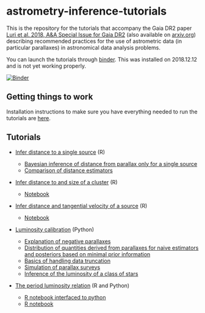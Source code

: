 # astrometry-inference-tutorials
This is the repository for the tutorials that accompany the Gaia DR2 paper [Luri et
al. 2018, A&A Special Issue for Gaia DR2](https://doi.org/10.1051/0004-6361/201832964) (also
available on [arxiv.org](https://arxiv.org/abs/1804.09376)) describing recommended practices for the
use of astrometric data (in particular parallaxes) in astronomical data analysis problems.

You can launch the tutorials through [binder](https://mybinder.org). This was installed on 2018.12.12 and is not yet working
properly.

[![Binder](https://mybinder.org/badge_logo.svg)](https://mybinder.org/v2/gh/agabrown/astrometry-inference-tutorials/v1.1-beta3)

## Getting things to work

Installation instructions to make sure you have everything needed to run the tutorials are [here](INSTALL.md).

## Tutorials

* [Infer distance to a single source](./single-source) (R)
  * [Bayesian inference of distance from parallax only for a single source](single-source/tutorial/Distance_inference-single_source.ipynb)
  * [Comparison of distance estimators](/single-source/GraphicalUserInterface/Tutorial.ipynb)

* [Infer distance to and size of a cluster](./multiple-source) (R)
  * [Notebook](./multiple-source/Distance_inference-multiple_sources.ipynb)

* [Infer distance and tangential velocity of a source](./3d-distance) (R)
  * [Notebook](./3d-distance/Distance_and_tangential_velocity_inference.ipynb)

* [Luminosity calibration](./luminosity-calibration) (Python)
  * [Explanation of negative parallaxes](./luminosity-calibration/DemoNegativeParallax.ipynb)
  * [Distribution of quantities derived from parallaxes for naive estimators and posteriors based on
    minimal prior information](./luminosity-calibration/Parallax_related_quantities.ipynb)
  * [Basics of handling data truncation](./luminosity-calibration/Handling_Data_Truncation.ipynb)
  * [Simulation of parallax surveys](./luminosity-calibration/Parallax_survey_simulation.ipynb)
  * [Inference of the luminosity of a class of
    stars](./luminosity-calibration/Luminosity_Inference_DistPrior.ipynb)

* [The period luminosity relation](./period-luminosity-relation) (R and Python)
  * [R notebook interfaced to python](./period-luminosity-relation/TutorialPLZ-rp2.ipynb)
  * [R notebook](./period-luminosity-relation/TutorialPLZ_R.ipynb)
